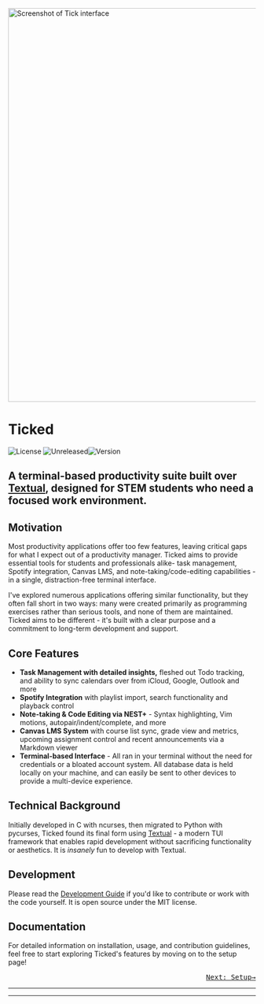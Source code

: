 
<img src="./images/intro.png" alt="Screenshot of Tick interface" width="800">

# Ticked 
![License](https://img.shields.io/badge/license-MIT-blue) ![Unreleased](https://img.shields.io/badge/beta-pre%20release-yellow)![Version](https://img.shields.io/badge/version-%200.3.2-orange)

       
## A terminal-based productivity suite built over [Textual](https://textual.textualize.io), designed for STEM students who need a focused work environment.


## Motivation

Most productivity applications offer too few features, leaving critical gaps for what I expect out of a productivity manager. Ticked aims to provide essential tools for students and professionals alike- task management, Spotify integration, Canvas LMS, and note-taking/code-editing capabilities - in a single, distraction-free terminal interface.

I've explored numerous applications offering similar functionality, but they often fall short in two ways: many were created primarily as programming exercises rather than serious tools, and none of them are maintained. Ticked aims to be different - it's built with a clear purpose and a commitment to long-term development and support.

## Core Features

- **Task Management with detailed insights,** fleshed out Todo tracking, and ability to sync calendars over from iCloud, Google, Outlook and more
- **Spotify Integration** with playlist import, search functionality and playback control
- **Note-taking & Code Editing via NEST+** - Syntax highlighting, Vim motions, autopair/indent/complete, and more
- **Canvas LMS System** with course list sync, grade view and metrics, upcoming assignment control and recent announcements via a Markdown viewer
- **Terminal-based Interface** - All ran in your terminal without the need for credentials or a bloated account system. All database data is held locally on your machine, and can easily be sent to other devices to provide a multi-device experience.

## Technical Background

Initially developed in C with ncurses, then migrated to Python with pycurses, Ticked found its final form using [Textual](https://textual.textualize.io) - a modern TUI framework that enables rapid development without sacrificing functionality or aesthetics. It is _insanely_ fun to develop with Textual.

## Development

Please read the <a href="#dev" onclick="event.preventDefault(); loadPage('dev');">Development Guide</a> if you'd like to contribute or work with the code yourself. It is open source under the MIT license.

## Documentation

For detailed information on installation, usage, and contribution guidelines, feel free to start exploring Ticked's features by moving on to the setup page!

<div align="right">
<a href="#quick-start" onclick="event.preventDefault(); loadPage('quick-start');">
    <kbd>Next: Setup→</kbd>
</a>
</div>

--------
---------
